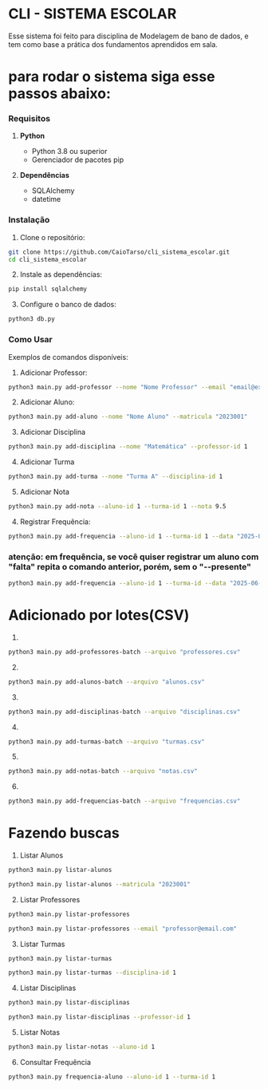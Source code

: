 
# CLI - SISTEMA ESCOLAR

Esse sistema foi feito para disciplina de Modelagem de bano de dados, e tem como base a prática dos fundamentos aprendidos em sala.

# para rodar o sistema siga esse passos abaixo:

### Requisitos

1. **Python**
   - Python 3.8 ou superior
   - Gerenciador de pacotes pip

2. **Dependências**
   - SQLAlchemy
   - datetime

### Instalação

1. Clone o repositório:
```bash
git clone https://github.com/CaioTarso/cli_sistema_escolar.git
cd cli_sistema_escolar
```

2. Instale as dependências:
```bash
pip install sqlalchemy
```

3. Configure o banco de dados:
```bash
python3 db.py
```

### Como Usar

Exemplos de comandos disponíveis:

1. Adicionar Professor:
```bash
python3 main.py add-professor --nome "Nome Professor" --email "email@exemplo.com"
```

2. Adicionar Aluno:
```bash
python3 main.py add-aluno --nome "Nome Aluno" --matricula "2023001"
```

3. Adicionar Disciplina
```bash
python3 main.py add-disciplina --nome "Matemática" --professor-id 1
```

4. Adicionar Turma
```bash
python3 main.py add-turma --nome "Turma A" --disciplina-id 1
```

5. Adicionar Nota
```bash
python3 main.py add-nota --aluno-id 1 --turma-id 1 --nota 9.5
```

4. Registrar Frequência:
```bash
python3 main.py add-frequencia --aluno-id 1 --turma-id 1 --data "2025-06-04" --presente 
```
### atenção: em frequência, se você quiser registrar um aluno com "falta" repita o comando anterior, porém, sem o "--presente"
```bash
python3 main.py add-frequencia --aluno-id 1 --turma-id --data "2025-06-04" 
```
# Adicionado por lotes(CSV)

1.
```bash
python3 main.py add-professores-batch --arquivo "professores.csv"
```
2.
```bash
python3 main.py add-alunos-batch --arquivo "alunos.csv"
```
3.
```bash
python3 main.py add-disciplinas-batch --arquivo "disciplinas.csv"
```
4.
```bash
python3 main.py add-turmas-batch --arquivo "turmas.csv"
```
5.
```bash
python3 main.py add-notas-batch --arquivo "notas.csv"
```
6.
```bash
python3 main.py add-frequencias-batch --arquivo "frequencias.csv"
```
#  Fazendo buscas 

1. Listar Alunos
```bash
python3 main.py listar-alunos
```
```bash
python3 main.py listar-alunos --matricula "2023001"
```
2. Listar Professores
```bash
python3 main.py listar-professores
```
```bash
python3 main.py listar-professores --email "professor@email.com"
```

3. Listar Turmas
```bash
python3 main.py listar-turmas
```
```bash
python3 main.py listar-turmas --disciplina-id 1
```

4. Listar Disciplinas
```bash
python3 main.py listar-disciplinas
```
```bash
python3 main.py listar-disciplinas --professor-id 1
```

5. Listar Notas
```bash
python3 main.py listar-notas --aluno-id 1
```
6. Consultar Frequência
```bash
python3 main.py frequencia-aluno --aluno-id 1 --turma-id 1
```